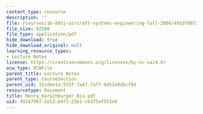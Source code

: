 ```yaml
---
content_type: resource
description: ''
file: /courses/16-885j-aircraft-systems-engineering-fall-2004/491d79072e13b4f125b1c6375ef553e9_Henry_Harschburger_Bio.pdf
file_size: 62588
file_type: application/pdf
hide_download: true
hide_download_original: null
learning_resource_types:
- Lecture Notes
license: https://creativecommons.org/licenses/by-nc-sa/4.0/
ocw_type: OCWFile
parent_title: Lecture Notes
parent_type: CourseSection
parent_uid: 11cdee1a-555f-7a47-7af7-8d52e8dbcf9d
resourcetype: Document
title: Henry_Harschburger_Bio.pdf
uid: 491d7907-2e13-b4f1-25b1-c6375ef553e9
---
```

